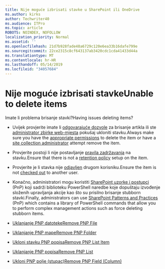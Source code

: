 ```yaml
---
title: Nije moguće izbrisati stavke u SharePoint ili OneDrive
ms.author: kirks
author: Techwriter40
ms.audience: ITPro
ms.topic: article
ROBOTS: NOINDEX, NOFOLLOW
localization_priority: Normal
ms.assetid: ''
ms.openlocfilehash: 21d7b928fade48a6729c120e6ea33b16dafe799e
ms.sourcegitcommit: 22ce2315c8cf643137ab3420cdc1cda41433d44a
ms.translationtype: MT
ms.contentlocale: hr-HR
ms.lasthandoff: 05/14/2019
ms.locfileid: "34057684"
---
```

# <a name="unable-to-delete-items"></a><span data-ttu-id="ed99d-102">Nije moguće izbrisati stavke</span><span class="sxs-lookup"><span data-stu-id="ed99d-102">Unable to delete items</span></span>

<span data-ttu-id="ed99d-103">Imate li problema brisanje stavki?</span><span class="sxs-lookup"><span data-stu-id="ed99d-103">Having issues deleting items?</span></span>

- <span data-ttu-id="ed99d-104">Uvijek provjerite imate li [odgovarajuće dozvole](https://docs.microsoft.com/en-us/sharepoint/default-sharepoint-groups) za brisanje artikla ili ste [administrator zbirke web-mjesta](https://docs.microsoft.com/en-us/sharepoint/customize-sharepoint-site-permissions#add-change-or-remove-a-site-collection-administrator) pokušaj ukloniti stavku.</span><span class="sxs-lookup"><span data-stu-id="ed99d-104">Always make sure you have the [appropriate permissions](https://docs.microsoft.com/en-us/sharepoint/default-sharepoint-groups) to delete the item or have a [site collection administrator](https://docs.microsoft.com/en-us/sharepoint/customize-sharepoint-site-permissions#add-change-or-remove-a-site-collection-administrator) attempt remove the item.</span></span>

- <span data-ttu-id="ed99d-105">Provjerite postoji li nije postavljanje [pravila zadržavanja](https://docs.microsoft.com/en-us/office365/securitycompliance/retention-policies) na stavku.</span><span class="sxs-lookup"><span data-stu-id="ed99d-105">Ensure that there is not a [retention policy](https://docs.microsoft.com/en-us/office365/securitycompliance/retention-policies) setup on the item.</span></span>

- <span data-ttu-id="ed99d-106">Provjerite je li stavka nije [odjavljen](https://support.office.com/en-us/article/check-out-check-in-or-discard-changes-to-files-in-a-library-7e2c12a9-a874-4393-9511-1378a700f6de) drugom korisniku.</span><span class="sxs-lookup"><span data-stu-id="ed99d-106">Ensure the item is not [checked out](https://support.office.com/en-us/article/check-out-check-in-or-discard-changes-to-files-in-a-library-7e2c12a9-a874-4393-9511-1378a700f6de) to another user.</span></span>

- <span data-ttu-id="ed99d-107">Konačno, administratori mogu koristiti [SharePoint uzorke i postupci](https://docs.microsoft.com/en-us/powershell/sharepoint/sharepoint-pnp/sharepoint-pnp-cmdlets?view=sharepoint-ps#installation) (PnP) koji sadrži biblioteku PowerShell naredbe koje dopuštaju izvođenje složenih upravljanja akcije kao što su prisilno brisanje stubborn stavki.</span><span class="sxs-lookup"><span data-stu-id="ed99d-107">Finally, administrators can use [SharePoint Patterns and Practices](https://docs.microsoft.com/en-us/powershell/sharepoint/sharepoint-pnp/sharepoint-pnp-cmdlets?view=sharepoint-ps#installation) (PnP) which contains a library of PowerShell commands that allow you to perform complex management actions such as force deleting stubborn items.</span></span> 
- [<span data-ttu-id="ed99d-108">Uklanjanje PNP datoteke</span><span class="sxs-lookup"><span data-stu-id="ed99d-108">Remove PNP File</span></span>](https://docs.microsoft.com/en-us/powershell/module/sharepoint-pnp/remove-pnpfile?view=sharepoint-ps)
- [<span data-ttu-id="ed99d-109">Uklanjanje PNP mape</span><span class="sxs-lookup"><span data-stu-id="ed99d-109">Remove PNP Folder</span></span>](https://docs.microsoft.com/en-us/powershell/module/sharepoint-pnp/remove-pnpfolder?view=sharepoint-ps)
- [<span data-ttu-id="ed99d-110">Ukloni stavku PNP popisa</span><span class="sxs-lookup"><span data-stu-id="ed99d-110">Remove PNP List Item</span></span>](https://docs.microsoft.com/en-us/powershell/module/sharepoint-pnp/remove-pnplistitem?view=sharepoint-ps)
- [<span data-ttu-id="ed99d-111">Uklanjanje PNP popisa</span><span class="sxs-lookup"><span data-stu-id="ed99d-111">Remove PNP List</span></span>](https://docs.microsoft.com/en-us/powershell/module/sharepoint-pnp/remove-pnplist?view=sharepoint-ps)
- [<span data-ttu-id="ed99d-112">Ukloni PNP polje (stupac)</span><span class="sxs-lookup"><span data-stu-id="ed99d-112">Remove PNP Field (Column)</span></span>](https://docs.microsoft.com/en-us/powershell/module/sharepoint-pnp/remove-pnpfield?view=sharepoint-ps)